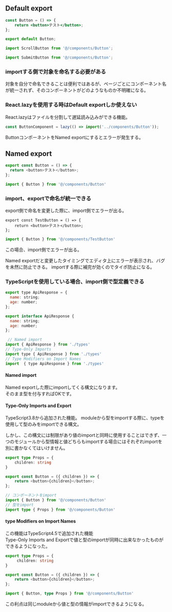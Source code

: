## Default export

```js:export.jsx
const Button = () => {
	return <button>テスト</button>;
};

export default Button;
```

```js
import ScrollButton from '@/components/Button';
```

```js
import SubmitButton from '@/components/Button';
```

### importする側で対象を命名する必要がある
対象を自分で命名できることは便利ではあるが、ページごとにコンポーネント名が統一されず、そのコンポーネントがどのようなものか不明確になる。  
### React.lazyを使用する時はDefault exportしか使えない
React.lazyはファイルを分割して遅延読み込みができる機能。

```js
const ButtonComponent = lazy(() => import('../components/Button'));
```

ButtonコンポーネントをNamed exportにするとエラーが発生する。

## Named export

```js:export.js
export const Button = () => {
  return <button>テスト</button>;
};
```

```js:import.jsx
import { Button } from '@/components/Button'
```
### import、exportで命名が統一できる
export側で命名を変更した際に、import側でエラーが出る。

```js:export
export const TestButton = () => {
	return <button>テスト</button>;
};
```

```js:import.js
import { Button } from '@/components/TestButton'
```

この場合、import側でエラーが出る。

Named exportだと変更したタイミングでエディタ上にエラーが表示され、バグを未然に防止できる。
importする際に補完が効くのでタイポ防止になる。

### TypeScriptを使用している場合、import側で型定義できる

```js
export type ApiResponse = {
  name: string;
  age: number;
};

export interface ApiResponse {
  name: string;
  age: number;
};
```

```js
 // Named import
import { ApiResponse } from './types'
// Type-Only Imports
import type { ApiResponse } from './types'
// Type Modifiers on Import Names 
import  { type ApiResponse } from './types'
```

#### Named import
Named exportした際にimportしてくる構文になります。  
そのまま型を付与すればOKです。

#### Type-Only Imports and Export  
TypeScript3.8から追加された機能。
moduleから型をimportする際に、typeを使用して型のみをimportできる構文。
  
しかし、この構文には制限があり値のimportと同時に使用することはできず、一つのモジュールから型情報と値どちらもimportする場合にはそれぞれimportを別に書かなくてはいけません。

```ts
export type Props = {
	children: string
}

export const Button = ({ children }) => {
	return <button>{children}</button>;
};
```

```ts
// コンポーネントをimport
import { Button } from '@/components/Button'
// 型をimport
import type { Props } from '@/components/Button' 
```

#### type Modifiers on Import Names
この機能はTypeScript4.5で追加された機能  
Type-Only Imports and Exportで値と型のimportが同時に出来なかったものができるようになった。

```ts
export type Props = {
	 children: string
}

export const Button = ({ children }) => {
	return <button>{children}</button>;
};
```

```ts
import { Button, type Props } from '@/components/Button' 
```

この利点は同じmoduleから値と型の情報がimportできるようになる。
